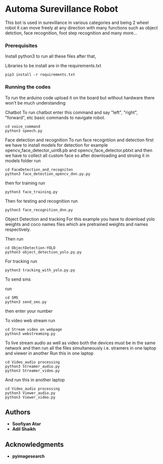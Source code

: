 # Automa Surevillance Robot

This bot is used in surevillance in various categories and being 2 wheel robot it can move freely at any direction with many functions such as object detction, face recognition, foot step recognition and many more...

### Prerequisites
Install python3 to run all these files after that, 

Libraries to be install are in the requirements.txt

```
pip3 install -r requirements.txt
```

### Running the codes

To run the arduino code upload it on the board but without hardware there won't be much understanding

Chatbot
To run chatbot enter this command and say "left", "right", "forward", etc basic commands to navigate robot.

```
cd voice_command
python3 speech.py
```

Face detection and recognition
To run face recogntiion and detection first we have to install models for detection for example opencv_face_detector_uint8.pb and opencv_face_detector.pbtxt and then we have to collect all custom face so after downloading and stroing it in models folder run

```
cd FaceDetection_and_recogniton
python3 face_detection_opencv_dnn.py.py
```

then for training run
```
python3 face_training.py
```

Then for testing and recognition run
```
python3 face_recognition_dnn.py
```

Object Detection and tracking 
For this example you have to download yolo weights and coco names files which are pretrained weights and names respectively.

Then run
```
cd ObjectDetection-YOLO
python3 object_detection_yolo.py.py
```

For tracking
run
```
python3 tracking_with_yolo.py.py
```


To send sms 

run
```
cd SMS
python3 send_sms.py
```
then enter your number

To video web stream run 
```
cd Stream video on webpage
python3 webstreaming.py
```

To live stream audio as well as video both the devices must be in the same network and then run all the files simultaneously i.e. stramers in one laptop and viewer in another
Run this in one laptop
```
cd Video_audio processing
python3 Streamer_audio.py
python3 Streamer_video.py
```
And run this in another laptop
```
cd Video_audio processing
python3 Viewer_audio.py
python3 Viewer_video.py
```

## Authors

* **Soofiyan Atar**
* **Adil Shaikh**


## Acknowledgments

* **pyimagesearch**

 
